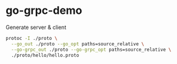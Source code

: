 # go-grpc-demo

Generate server & client
```bash
protoc -I ./proto \
  --go_out ./proto --go_opt paths=source_relative \
  --go-grpc_out ./proto --go-grpc_opt paths=source_relative \
  ./proto/hello/hello.proto
```
